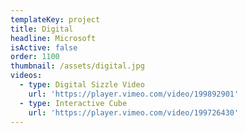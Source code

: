 ```yaml
---
templateKey: project
title: Digital
headline: Microsoft
isActive: false
order: 1100
thumbnail: /assets/digital.jpg
videos:
  - type: Digital Sizzle Video
    url: 'https://player.vimeo.com/video/199892901'
  - type: Interactive Cube
    url: 'https://player.vimeo.com/video/199726430'
---
```

